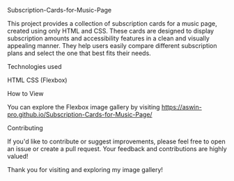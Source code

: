 Subscription-Cards-for-Music-Page

This project provides a collection of subscription cards for a music page, created using only HTML and CSS. These cards are designed to display subscription amounts and accessibility features in a clean and visually appealing manner. They help users easily compare different subscription plans and select the one that best fits their needs.

Technologies used

HTML 
CSS (Flexbox)

How to View

You can explore the Flexbox image gallery by visiting https://aswin-pro.github.io/Subscription-Cards-for-Music-Page/

Contributing

If you'd like to contribute or suggest improvements, please feel free to open an issue or create a pull request. Your feedback and contributions are highly valued!

Thank you for visiting and exploring my image gallery!

